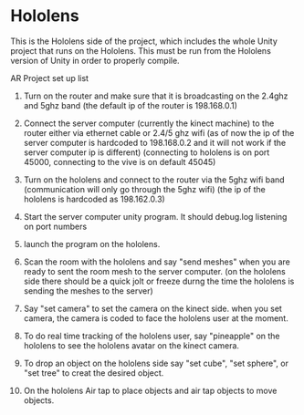 # Hololens
This is the Hololens side of the project, which includes the whole Unity project that runs on the Hololens. This must be run from the Hololens version of Unity in order to properly compile.

AR Project set up list

1. Turn on the router and make sure that it is broadcasting on the 2.4ghz and 5ghz band
	(the default ip of the router is 198.168.0.1)


2. Connect the server computer (currently the kinect machine) to the router either via ethernet cable or 2.4/5 ghz wifi
	(as of now the ip of the server computer is hardcoded to 198.168.0.2 and it will not work if the server computer ip is different)
	(connecting to hololens is on port 45000, connecting to the vive is on default 45045)

3. Turn on the hololens and connect to the router via the 5ghz wifi band (communication will only go through the 5ghz wifi)
	(the ip of the hololens is hardcoded as 198.162.0.3)

4. Start the server computer unity program. It should debug.log listening on port numbers

5. launch the program on the hololens.

6. Scan the room with the hololens and say "send meshes" when you are ready to sent the room mesh to the server computer.
	(on the hololens side there should be a quick jolt or freeze durng the time the hololens is sending the meshes to the server)

7. Say "set camera" to set the camera on the kinect side. when you set camera, the camera is coded to face the hololens user at the moment.

8. To do real time tracking of the hololens user, say "pineapple" on the hololens to see the hololens avatar on the kinect camera.

9. To drop an object on the hololens side say "set cube", "set sphere", or "set tree" to creat the desired object.

10. On the hololens Air tap to place objects and air tap objects to move objects.
